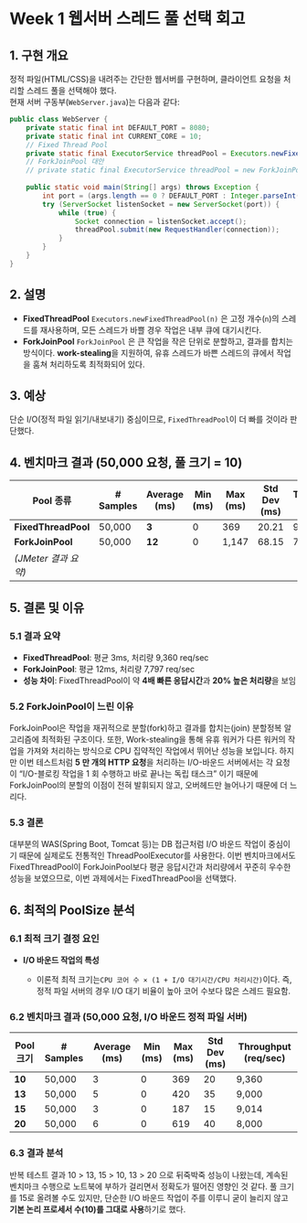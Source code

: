 # Week 1 웹서버 스레드 풀 선택 회고

## 1. 구현 개요
정적 파일(HTML/CSS)을 내려주는 간단한 웹서버를 구현하며, 클라이언트 요청을 처리할 스레드 풀을 선택해야 했다.  
현재 서버 구동부(`WebServer.java`)는 다음과 같다:

```java
public class WebServer {
    private static final int DEFAULT_PORT = 8080;
    private static final int CURRENT_CORE = 10;
    // Fixed Thread Pool
    private static final ExecutorService threadPool = Executors.newFixedThreadPool(CURRENT_CORE);
    // ForkJoinPool 대안
    // private static final ExecutorService threadPool = new ForkJoinPool(CURRENT_CORE);
    
    public static void main(String[] args) throws Exception {
        int port = (args.length == 0 ? DEFAULT_PORT : Integer.parseInt(args[0]));
        try (ServerSocket listenSocket = new ServerSocket(port)) {
            while (true) {
                Socket connection = listenSocket.accept();
                threadPool.submit(new RequestHandler(connection));
            }
        }
    }
}
````

## 2. 설명

* **FixedThreadPool**
  `Executors.newFixedThreadPool(n)` 은 고정 개수(`n`)의 스레드를 재사용하며, 모든 스레드가 바쁠 경우 작업은 내부 큐에 대기시킨다.
* **ForkJoinPool**
  `ForkJoinPool` 은 큰 작업을 작은 단위로 분할하고, 결과를 합치는 방식이다. **work-stealing**을 지원하여, 유휴 스레드가 바쁜 스레드의 큐에서 작업을 훔쳐 처리하도록 최적화되어 있다.

## 3. 예상

단순 I/O(정적 파일 읽기/내보내기) 중심이므로, `FixedThreadPool`이 더 빠를 것이라 판단했다.

## 4. 벤치마크 결과 (50,000 요청, 풀 크기 = 10)

| Pool 종류             | # Samples | Average (ms) | Min (ms) | Max (ms) | Std Dev (ms) | Throughput (req/sec) |
| ------------------- | --------- | ------------ | -------- | -------- | ------------ | -------------------- |
| **FixedThreadPool** | 50,000    | **3**        | 0        | 369      | 20.21        | 9,360                |
| **ForkJoinPool**    | 50,000    | **12**       | 0        | 1,147    | 68.15        | 7,797                |
| *(JMeter 결과 요약)*    |           |              |          |          |              |                      |

## 5. 결론 및 이유

### 5.1 결과 요약

* **FixedThreadPool**: 평균 3ms, 처리량 9,360 req/sec
* **ForkJoinPool**: 평균 12ms, 처리량 7,797 req/sec
* **성능 차이**: FixedThreadPool이 약 **4배 빠른 응답시간**과 **20% 높은 처리량**을 보임

### 5.2 ForkJoinPool이 느린 이유
ForkJoinPool은 작업을 재귀적으로 분할(fork)하고 결과를 합치는(join) 분할정복 알고리즘에 최적화된 구조이다. 또한, Work-stealing을 통해 유휴 워커가 다른 워커의 작업을 가져와 처리하는 방식으로 CPU 집약적인 작업에서 뛰어난 성능을 보입니다. 하지만 이번 테스트처럼 **5 만 개의 HTTP 요청**을 처리하는 I/O-바운드 서버에서는 각 요청이 “I/O-블로킹 작업을 1 회 수행하고 바로 끝나는 독립 태스크” 이기 때문에 ForkJoinPool의 분할의 이점이 전혀 발휘되지 않고, 오버헤드만 늘어나기 때문에 더 느리다.

### 5.3 결론
대부분의 WAS(Spring Boot, Tomcat 등)는 DB 접근처럼 I/O 바운드 작업이 중심이기 때문에 실제로도 전통적인 ThreadPoolExecutor를 사용한다.
이번 벤치마크에서도 FixedThreadPool이 ForkJoinPool보다 평균 응답시간과 처리량에서 꾸준히 우수한 성능을 보였으므로, 이번 과제에서는 FixedThreadPool을 선택했다.

## 6. 최적의 PoolSize 분석

### 6.1 최적 크기 결정 요인

* **I/O 바운드 작업의 특성**

  * 이론적 최적 크기는`CPU 코어 수 × (1 + I/O 대기시간/CPU 처리시간)`이다. 즉, 정적 파일 서버의 경우 I/O 대기 비율이 높아 코어 수보다 많은 스레드 필요함.

### 6.2 벤치마크 결과 (50,000 요청, I/O 바운드 정적 파일 서버)

| Pool 크기 | # Samples | Average (ms) | Min (ms) | Max (ms) | Std Dev (ms) | Throughput (req/sec) |
| ------- | --------- | ------------ | -------- | -------- | ------------ | -------------------- |
| **10**  | 50,000    | 3            | 0        | 369      | 20           | 9,360                |
| **13**  | 50,000    | 5            | 0        | 420      | 35           | 9,000                |
| **15**  | 50,000    | 3            | 0        | 187      | 15           | 9,014                |
| **20**  | 50,000    | 6            | 0        | 619      | 40           | 8,000                |



### 6.3 결과 분석

반복 테스트 결과 10 > 13, 15 > 10, 13 > 20 으로 뒤죽박죽 성능이 나왔는데, 계속된 벤치마크 수행으로 노트북에 부하가 걸리면서 정확도가 떨어진 영향인 것 같다.
풀 크기를 15로 올려볼 수도 있지만, 단순한 I/O 바운드 작업이 주를 이루니 굳이 늘리지 않고 **기본 논리 프로세서 수(10)를 그대로 사용**하기로 했다.

